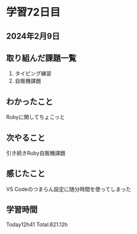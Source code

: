 # 学習72日目
## 2024年2月9日
## 取り組んだ課題一覧
1. タイピング練習
5. 自販機課題
## わかったこと
Rubyに関してちょこっと
## 次やること
引き続きRuby自販機課題
## 感じたこと
VS Codeのつまらん設定に随分時間を使ってしまった
## 学習時間
 Today12h41
 Total:821.12h
